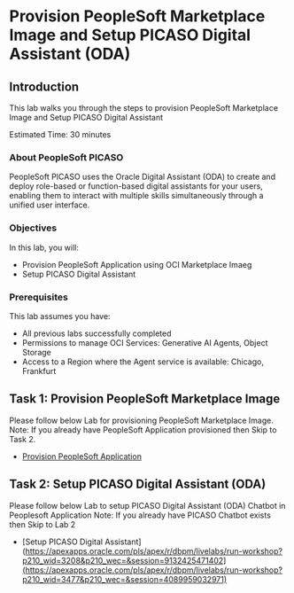 # Provision PeopleSoft Marketplace Image and Setup PICASO Digital Assistant (ODA)

## Introduction

This lab walks you through the steps to provision PeopleSoft Marketplace Image and Setup PICASO Digital Assistant

Estimated Time: 30 minutes

### About PeopleSoft PICASO

PeopleSoft PICASO uses the Oracle Digital Assistant (ODA) to create and deploy role-based or function-based digital assistants for your users, enabling them to interact with multiple skills simultaneously through a unified user interface.

### Objectives

In this lab, you will:

* Provision PeopleSoft Application using OCI Marketplace Imaeg
* Setup PICASO Digital Assistant


### Prerequisites

This lab assumes you have:

* All previous labs successfully completed
* Permissions to manage OCI Services: Generative AI Agents, Object Storage
* Access to a Region where the Agent service is available: Chicago, Frankfurt

## Task 1: Provision PeopleSoft Marketplace Image

Please follow below Lab for provisioning PeopleSoft Marketplace Image.
Note: If you already have PeopleSoft Application provisioned then Skip to Task 2.

- [Provision PeopleSoft Application](https://apexapps.oracle.com/pls/apex/r/dbpm/livelabs/run-workshop?p210_wid=3208&p210_wec=&session=9132425471402)

## Task 2: Setup PICASO Digital Assistant (ODA)

Please follow below Lab to setup PICASO Digital Assistant (ODA) Chatbot in Peoplesoft Application
Note: If you already have PICASO Chatbot exists then Skip to Lab 2

- [Setup PICASO Digital Assistant](https://apexapps.oracle.com/pls/apex/r/dbpm/livelabs/run-workshop?p210_wid=3208&p210_wec=&session=9132425471402](https://apexapps.oracle.com/pls/apex/r/dbpm/livelabs/run-workshop?p210_wid=3477&p210_wec=&session=4089959032971)


